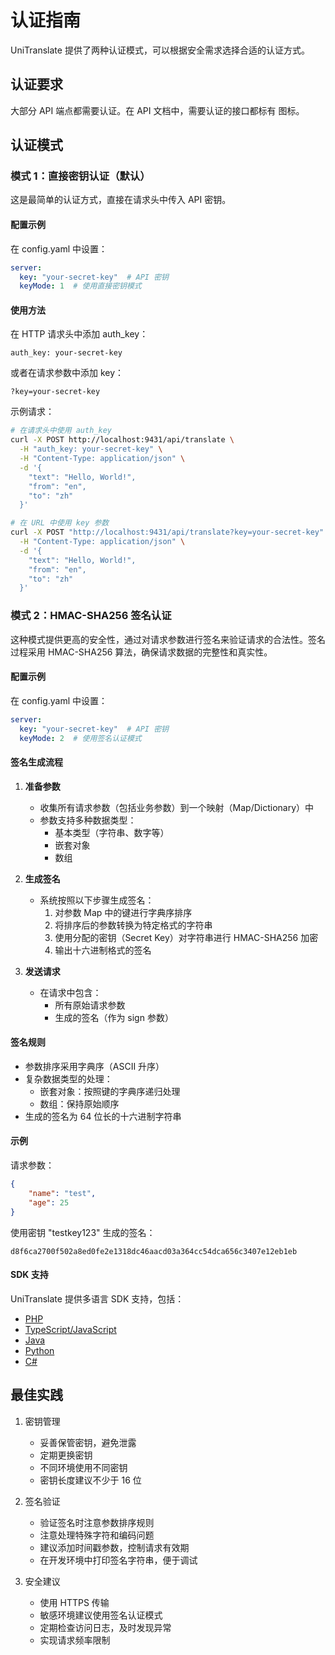 # 认证指南

UniTranslate 提供了两种认证模式，可以根据安全需求选择合适的认证方式。

## 认证要求

大部分 API 端点都需要认证。在 API 文档中，需要认证的接口都标有 图标。

## 认证模式

### 模式 1：直接密钥认证（默认）

这是最简单的认证方式，直接在请求头中传入 API 密钥。

#### 配置示例

在 config.yaml 中设置：

```yaml
server:
  key: "your-secret-key"  # API 密钥
  keyMode: 1  # 使用直接密钥模式
```

#### 使用方法

在 HTTP 请求头中添加 auth_key：

```http
auth_key: your-secret-key
```

或者在请求参数中添加 key：

```http
?key=your-secret-key
```

示例请求：

```bash
# 在请求头中使用 auth_key
curl -X POST http://localhost:9431/api/translate \
  -H "auth_key: your-secret-key" \
  -H "Content-Type: application/json" \
  -d '{
    "text": "Hello, World!",
    "from": "en",
    "to": "zh"
  }'

# 在 URL 中使用 key 参数
curl -X POST "http://localhost:9431/api/translate?key=your-secret-key" \
  -H "Content-Type: application/json" \
  -d '{
    "text": "Hello, World!",
    "from": "en",
    "to": "zh"
  }'
```

### 模式 2：HMAC-SHA256 签名认证

这种模式提供更高的安全性，通过对请求参数进行签名来验证请求的合法性。签名过程采用 HMAC-SHA256 算法，确保请求数据的完整性和真实性。

#### 配置示例

在 config.yaml 中设置：

```yaml
server:
  key: "your-secret-key"  # API 密钥
  keyMode: 2  # 使用签名认证模式
```

#### 签名生成流程

1. **准备参数**
   - 收集所有请求参数（包括业务参数）到一个映射（Map/Dictionary）中
   - 参数支持多种数据类型：
     - 基本类型（字符串、数字等）
     - 嵌套对象
     - 数组

2. **生成签名**
   - 系统按照以下步骤生成签名：
     1. 对参数 Map 中的键进行字典序排序
     2. 将排序后的参数转换为特定格式的字符串
     3. 使用分配的密钥（Secret Key）对字符串进行 HMAC-SHA256 加密
     4. 输出十六进制格式的签名

3. **发送请求**
   - 在请求中包含：
     - 所有原始请求参数
     - 生成的签名（作为 sign 参数）

#### 签名规则

- 参数排序采用字典序（ASCII 升序）
- 复杂数据类型的处理：
  - 嵌套对象：按照键的字典序递归处理
  - 数组：保持原始顺序
- 生成的签名为 64 位长的十六进制字符串

#### 示例

请求参数：
```json
{
    "name": "test",
    "age": 25
}
```

使用密钥 "testkey123" 生成的签名：
```
d8f6ca2700f502a8ed0fe2e1318dc46aacd03a364cc54dca656c3407e12eb1eb
```

#### SDK 支持

UniTranslate 提供多语言 SDK 支持，包括：
- [PHP](https://github.com/xgd16/UniTranslate/blob/master/sdkcode/php/UniTranslate.php)
- [TypeScript/JavaScript](https://github.com/xgd16/UniTranslate/blob/master/sdkcode/typescript/UniTranslate.ts)
- [Java](https://github.com/xgd16/UniTranslate/blob/master/sdkcode/java/UniTranslate.java)
- [Python](https://github.com/xgd16/UniTranslate/blob/master/sdkcode/python/uni_translate.py)
- [C#](https://github.com/xgd16/UniTranslate/blob/master/sdkcode/csharp/UniTranslate.cs)

## 最佳实践

1. 密钥管理
   - 妥善保管密钥，避免泄露
   - 定期更换密钥
   - 不同环境使用不同密钥
   - 密钥长度建议不少于 16 位

2. 签名验证
   - 验证签名时注意参数排序规则
   - 注意处理特殊字符和编码问题
   - 建议添加时间戳参数，控制请求有效期
   - 在开发环境中打印签名字符串，便于调试

3. 安全建议
   - 使用 HTTPS 传输
   - 敏感环境建议使用签名认证模式
   - 定期检查访问日志，及时发现异常
   - 实现请求频率限制

